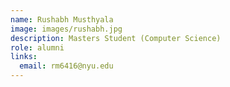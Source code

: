 ```yaml
---
name: Rushabh Musthyala
image: images/rushabh.jpg
description: Masters Student (Computer Science)
role: alumni
links:
  email: rm6416@nyu.edu
---
```


